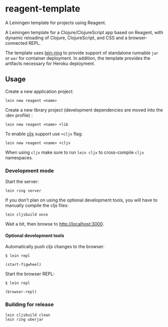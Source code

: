 reagent-template
================

A Leiningen template for projects using Reagent.

A Leiningen template for a Clojure/ClojureScript app based on Reagent,
with dynamic reloading of Clojure, ClojureScript, and CSS and a browser-connected REPL.

The template uses [lein-ring](https://github.com/weavejester/lein-ring) to provide
support of standalone runnable `jar` or `war` for container deployment.
In addition, the template provides the artifacts necessary for Heroku deployment.

## Usage

Create a new application project:

```
lein new reagent <name>
```

Create a new library project (development dependencies are moved into the :dev profile) :

```
lein new reagent <name> +lib
```


To enable [cljx](https://github.com/lynaghk/cljx) support use `+cljx` flag:

```
lein new reagent <name> +cljx
```
When using `cljx` make sure to run `lein cljx` to cross-compile `cljx` namespaces.


### Development mode

Start the server:

```
lein ring server
```

If you don't plan on using the optional development tools, you will
have to manually compile the cljs files:

```
lein cljsbuild once
```

Wait a bit, then browse to [http://localhost:3000](http://localhost:3000).


#### Optional development tools

Automatically push cljs changes to the browser:

```
$ lein repl

(start-figwheel)
```

Start the browser REPL:

```
$ lein repl

(browser-repl)
```


### Building for release

```
lein cljsbuild clean
lein ring uberjar
```

